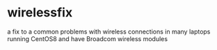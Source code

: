 # wirelessfix
a fix to a common problems with wireless connections in many laptops running CentOS8 and have Broadcom wireless modules
